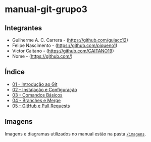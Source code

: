 # manual-git-grupo3

## Integrantes

- Guilherme A. C. Carrera - (https://github.com/guiacc12)
- Felipe Nascimento - (https://github.com/piqueno1)
- Victor Caitano - (https://github.com/CAITANO19)
- Nome - (https://github.com/)

## Índice

- [01 - Introdução ao Git](./01-introducao.md)
- [02 - Instalação e Configuração](./02-instalacao-configuracao.md)
- [03 - Comandos Básicos](./03-comandos-basicos.md)
- [04 - Branches e Merge](./04-ramificacoes-merge.md)
- [05 - GitHub e Pull Requests](./05-pull-requests.md)

## Imagens
Imagens e diagramas utilizados no manual estão na pasta [`/imagens`](./imagens).
